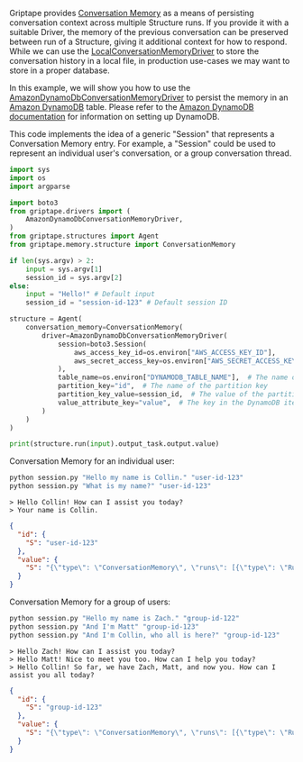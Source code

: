 Griptape provides [Conversation Memory](../griptape-framework/structures/conversation-memory.md) as a means of persisting conversation context across multiple Structure runs.
If you provide it with a suitable Driver, the memory of the previous conversation can be preserved between run of a Structure, giving it additional context for how to respond.
While we can use the [LocalConversationMemoryDriver](../griptape-framework/drivers/conversation-memory-drivers.md#local) to store the conversation history in a local file, in production use-cases we may want to store in a proper database.

In this example, we will show you how to use the [AmazonDynamoDbConversationMemoryDriver](../griptape-framework/drivers/conversation-memory-drivers.md#amazon-dynamodb) to persist the memory in an [Amazon DynamoDB](https://aws.amazon.com/dynamodb/) table. Please refer to the [Amazon DynamoDB documentation](https://docs.aws.amazon.com/amazondynamodb/latest/developerguide/getting-started-step-1.html) for information on setting up DynamoDB. 

This code implements the idea of a generic "Session" that represents a Conversation Memory entry. For example, a "Session" could be used to represent an individual user's conversation, or a group conversation thread.

```python
import sys
import os
import argparse

import boto3
from griptape.drivers import (
    AmazonDynamoDbConversationMemoryDriver,
)
from griptape.structures import Agent
from griptape.memory.structure import ConversationMemory

if len(sys.argv) > 2:
    input = sys.argv[1]
    session_id = sys.argv[2]
else:
    input = "Hello!" # Default input
    session_id = "session-id-123" # Default session ID

structure = Agent(
    conversation_memory=ConversationMemory(
        driver=AmazonDynamoDbConversationMemoryDriver(
            session=boto3.Session(
                aws_access_key_id=os.environ["AWS_ACCESS_KEY_ID"],
                aws_secret_access_key=os.environ["AWS_SECRET_ACCESS_KEY"],
            ),
            table_name=os.environ["DYNAMODB_TABLE_NAME"],  # The name of the DynamoDB table
            partition_key="id",  # The name of the partition key
            partition_key_value=session_id,  # The value of the partition key
            value_attribute_key="value",  # The key in the DynamoDB item that stores the memory value
        )
    )
)

print(structure.run(input).output_task.output.value)
```

Conversation Memory for an individual user:

```bash
python session.py "Hello my name is Collin." "user-id-123"
python session.py "What is my name?" "user-id-123"
```

```
> Hello Collin! How can I assist you today?
> Your name is Collin.
```

```json
{
  "id": {
    "S": "user-id-123"
  },
  "value": {
    "S": "{\"type\": \"ConversationMemory\", \"runs\": [{\"type\": \"Run\", \"id\": \"8c403fb92b134b14a0af8847e52e6212\", \"input\": \"Hello my name is Collin.\", \"output\": \"Hello Collin! How can I assist you today?\"}, {\"type\": \"Run\", \"id\": \"706d9fb072ca49e192bfed7fc1964925\", \"input\": \"What is my name?\", \"output\": \"Your name is Collin.\"}], \"max_runs\": null}"
  }
}
```

Conversation Memory for a group of users:

```bash
python session.py "Hello my name is Zach." "group-id-122"
python session.py "And I'm Matt" "group-id-123"
python session.py "And I'm Collin, who all is here?" "group-id-123"
```

```
> Hello Zach! How can I assist you today?
> Hello Matt! Nice to meet you too. How can I help you today?
> Hello Collin! So far, we have Zach, Matt, and now you. How can I assist you all today?
```

```json
{
  "id": {
    "S": "group-id-123"
  },
  "value": {
    "S": "{\"type\": \"ConversationMemory\", \"runs\": [{\"type\": \"Run\", \"id\": \"b612cdf5908845e392c026e1cf00460b\", \"input\": \"Hello my name is Zach.\", \"output\": \"Hello Zach! How can I assist you today?\"}, {\"type\": \"Run\", \"id\": \"4507988d82164cad8a288da8c984817c\", \"input\": \"And I'm Matt\", \"output\": \"Hello Matt! Nice to meet you too. How can I help you today?\"}, {\"type\": \"Run\", \"id\": \"65a70c22dae24655b312cf8eaa649bfd\", \"input\": \"And I'm Collin, who all is here?\", \"output\": \"Hello Collin! So far, we have Zach, Matt, and now you. How can I assist you all today?\"}], \"max_runs\": null}"
  }
}
```
